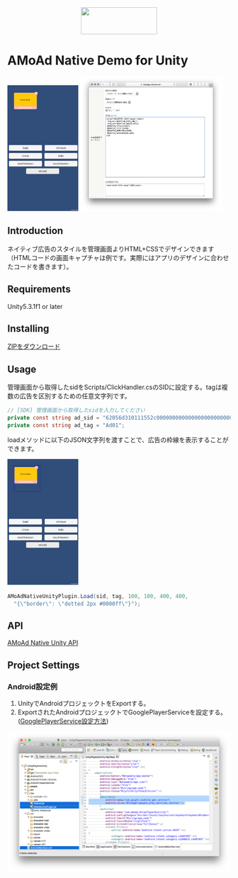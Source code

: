 <div align="center">
<img width="172" height="61" src="http://www.amoad.com/images/logo.png">
</div>

# AMoAd Native Demo for Unity

<img width="160" height="284" src="docs/res/ScreenShot01.png">
<img width="320" src="docs/res/ScreenShot03.png">

## Introduction

ネイティブ広告のスタイルを管理画面よりHTML+CSSでデザインできます（HTMLコードの画面キャプチャは例です。実際にはアプリのデザインに合わせたコードを書きます）。

## Requirements

Unity5.3.1f1 or later

## Installing

[ZIPをダウンロード](https://github.com/amoad/amoad-native-unity-sdk/archive/master.zip)

## Usage

管理画面から取得したsidをScripts/ClickHandler.csのSIDに設定する。tagは複数の広告を区別するための任意文字列です。

```cs
// [SDK] 管理画面から取得したsidを入力してください
private const string ad_sid = "62056d310111552c000000000000000000000000000000000000000000000000";
private const string ad_tag = "Ad01";
```

loadメソッドに以下のJSON文字列を渡すことで、広告の枠線を表示することができます。

<img width="160" height="284" src="docs/res/ScreenShot01D.png">

```cs
AMoAdNativeUnityPlugin.Load(sid, tag, 100, 100, 400, 400,
  "{\"border\": \"dotted 2px #0000ff\"}");
```

## API

[AMoAd Native Unity API](AMoAdNativeUnityDemo/Assets/Plugins/AMoAdNativeUnityPlugin.cs)

## Project Settings

### Android設定例

1. UnityでAndroidプロジェックトをExportする。
2. ExportされたAndroidプロジェックトでGooglePlayerServiceを設定する。
   ([GooglePlayerService設定方法](https://developers.google.com/android/guides/setup#add_google_play_services_to_your_project))

<img width="640" src="docs/res/ScreenShot04.png">